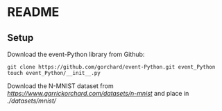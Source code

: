 # README

## Setup

Download the event-Python library from Github:

~~~
git clone https://github.com/gorchard/event-Python.git event_Python
touch event_Python/__init__.py
~~~

Download the N-MNIST dataset from *https://www.garrickorchard.com/datasets/n-mnist* and place in *./datasets/mnist/*